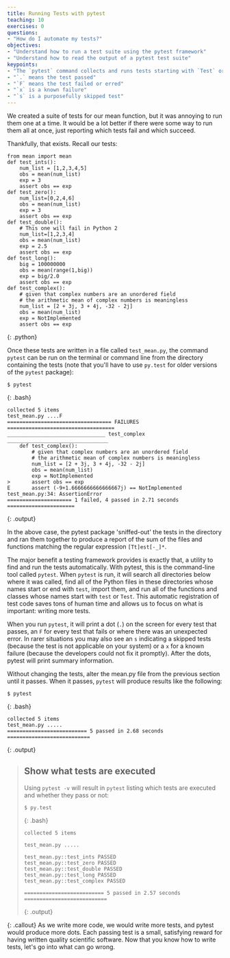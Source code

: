 ```yaml
---
title: Running Tests with pytest
teaching: 10
exercises: 0
questions:
- "How do I automate my tests?"
objectives:
- "Understand how to run a test suite using the pytest framework"
- "Understand how to read the output of a pytest test suite"
keypoints:
- "The `pytest` command collects and runs tests starting with `Test` or `test_`."
- "`.` means the test passed"
- "`F` means the test failed or erred"
- "`x` is a known failure"
- "`s` is a purposefully skipped test"
---
```


We created a suite of tests for our mean function, but it was annoying to run
them one at a time. It would be a lot better if there were some way to run them
all at once, just reporting which tests fail and which succeed.

Thankfully, that exists. Recall our tests:

~~~
from mean import mean
def test_ints():
    num_list = [1,2,3,4,5]
    obs = mean(num_list)
    exp = 3
    assert obs == exp
def test_zero():
    num_list=[0,2,4,6]
    obs = mean(num_list)
    exp = 3
    assert obs == exp
def test_double():
    # This one will fail in Python 2
    num_list=[1,2,3,4]
    obs = mean(num_list)
    exp = 2.5
    assert obs == exp
def test_long():
    big = 100000000
    obs = mean(range(1,big))
    exp = big/2.0
    assert obs == exp
def test_complex():
    # given that complex numbers are an unordered field
    # the arithmetic mean of complex numbers is meaningless
    num_list = [2 + 3j, 3 + 4j, -32 - 2j]
    obs = mean(num_list)
    exp = NotImplemented
    assert obs == exp
~~~
{: .python}

Once these tests are written in a file called `test_mean.py`, the command
`pytest` can be run on the terminal or command line from the directory containing the tests (note that you'll have to use `py.test` for older versions of the `pytest` package):

~~~
$ pytest
~~~
{: .bash}
~~~
collected 5 items
test_mean.py ....F
================================== FAILURES ===================================
________________________________ test_complex _________________________________
    def test_complex():
        # given that complex numbers are an unordered field
        # the arithmetic mean of complex numbers is meaningless
        num_list = [2 + 3j, 3 + 4j, -32 - 2j]
        obs = mean(num_list)
        exp = NotImplemented
>       assert obs == exp
E       assert (-9+1.6666666666666667j) == NotImplemented
test_mean.py:34: AssertionError
===================== 1 failed, 4 passed in 2.71 seconds ======================
~~~
{: .output}

In the above case, the pytest package 'sniffed-out' the tests in the
directory and ran them together to produce a report of the sum of the files and
functions matching the regular expression `[Tt]est[-_]*`.

The major benefit a testing framework provides is exactly that, a utility to find and run the
tests automatically. With pytest, this is the command-line tool called
`pytest`.  When `pytest` is run, it will search all directories below where it was called,
find all of the Python files in these directories whose names
start or end with `test`, import them, and run all of the functions and classes
whose names start with `test` or `Test`.
This automatic registration of test code saves tons of human time and allows us to
focus on what is important: writing more tests.

When you run `pytest`, it will print a dot (`.`) on the screen for every test
that passes,
an `F` for every test that fails or where there was an unexpected error.
In rarer situations you may also see an `s` indicating a
skipped tests (because the test is not applicable on your system) or a `x` for a known
failure (because the developers could not fix it promptly). After the dots, pytest
will print summary information.

Without changing the tests, alter the mean.py file from the previous section until it passes.
When it passes, `pytest` will produce results like the following:

~~~
$ pytest
~~~
{: .bash}

~~~
collected 5 items
test_mean.py .....
========================== 5 passed in 2.68 seconds ===========================
~~~
{: .output}

> ## Show what tests are executed
>
> Using `pytest -v` will result in `pytest` listing which tests are executed
> and whether they pass or not:
> ~~~
> $ py.test
> ~~~
> {: .bash}
>
> ~~~
> collected 5 items
>
> test_mean.py .....
>
> test_mean.py::test_ints PASSED
> test_mean.py::test_zero PASSED
> test_mean.py::test_double PASSED
> test_mean.py::test_long PASSED
> test_mean.py::test_complex PASSED
>
> ========================== 5 passed in 2.57 seconds ===========================
> ~~~
> {: .output}
>
{: .callout}
As we write more code, we would write more tests, and pytest would produce
more dots.  Each passing test is a small, satisfying reward for having written
quality scientific software. Now that you know how to write tests, let's go
into what can go wrong.
